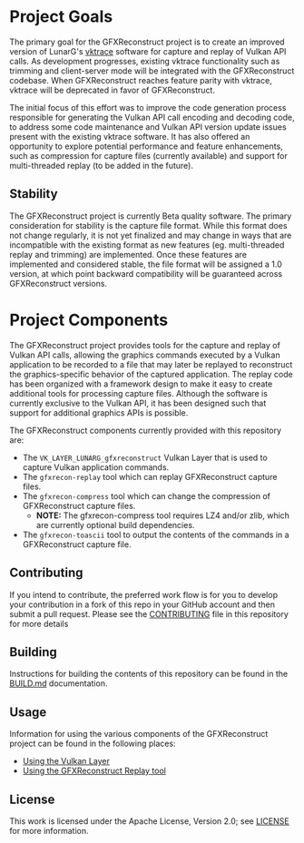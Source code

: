 # Project Goals
The primary goal for the GFXReconstruct project is to create an improved
version of LunarG's [vktrace](https://github.com/LunarG/VulkanTools)
software for capture and replay of Vulkan API calls. As development
progresses, existing vktrace functionality such as trimming and
client-server mode will be integrated with the GFXReconstruct codebase.
When GFXReconstruct reaches feature parity with vktrace, vktrace will
be deprecated in favor of GFXReconstruct.

The initial focus of this effort was to improve the code generation process
responsible for generating the Vulkan API call encoding and decoding code,
to address some code maintenance and Vulkan API version update issues present
with the existing vktrace software. It has also offered an opportunity to
explore potential performance and feature enhancements, such as compression
for capture files (currently available) and support for multi-threaded replay
(to be added in the future).

## Stability
The GFXReconstruct project is currently Beta quality software.  The primary
consideration for stability is the capture file format.  While this format
does not change regularly, it is not yet finalized and may change in ways
that are incompatible with the existing format as new features (eg.
multi-threaded replay and trimming) are implemented.  Once these features
are implemented and considered stable, the file format will be assigned a
1.0 version, at which point backward compatibility will be guaranteed across
GFXReconstruct versions.

# Project Components
The GFXReconstruct project provides tools for the capture and replay of Vulkan
API calls, allowing the graphics commands executed by a Vulkan application to
be recorded to a file that may later be replayed to reconstruct the
graphics-specific behavior of the captured application. The replay code has
been organized with a framework design to make it easy to create additional
tools for processing capture files. Although the software is currently
exclusive to the Vulkan API, it has been designed such that support for
additional graphics APIs is possible.

The GFXReconstruct components currently provided with this repository are:

 * The `VK_LAYER_LUNARG_gfxreconstruct` Vulkan Layer that is used to capture
   Vulkan application commands.
 * The `gfxrecon-replay` tool which can replay GFXReconstruct capture files.
 * The `gfxrecon-compress` tool which can change the compression of
   GFXReconstruct capture files.
   * **NOTE:** The gfxrecon-compress tool requires LZ4 and/or zlib,
     which are currently optional build dependencies.
 * The `gfxrecon-toascii` tool to output the contents of the commands in a
   GFXReconstruct capture file.

## Contributing
If you intend to contribute, the preferred work flow is for you to develop
your contribution in a fork of this repo in your GitHub account and then
submit a pull request.
Please see the [CONTRIBUTING](CONTRIBUTING.md) file in this repository for
more details

## Building
Instructions for building the contents of this repository can be found in
the [BUILD.md](BUILD.md) documentation.

## Usage
Information for using the various components of the GFXReconstruct project
can be found in the following places:

* [Using the Vulkan Layer](layer/README.md)
* [Using the GFXReconstruct Replay tool](tools/replay/README.md)

## License
This work is licensed under the Apache License, Version 2.0; see
[LICENSE](LICENSE.txt) for more information.
